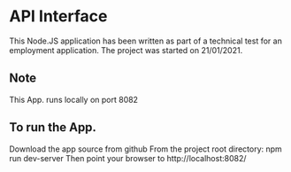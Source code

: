 # API Interface
This Node.JS application has been written as part of a technical test for an employment application.
The project was started on 21/01/2021.

Note
----
This App. runs locally on port 8082


To run the App.
---------------
Download the app source from github
From the project root directory:  npm run dev-server
Then point your browser to http://localhost:8082/
